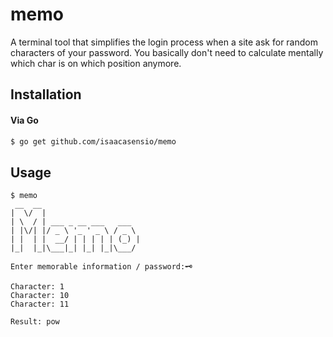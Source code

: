 # memo

A terminal tool that simplifies the login process when a site ask for random characters of your password. You basically don't need to calculate mentally which char is on which position anymore.

## Installation

#### Via Go

```bash
$ go get github.com/isaacasensio/memo
```

## Usage

```console
$ memo
 __  __
|  \/  |
| \  / | ___ _ __ ___   ___
| |\/| |/ _ \ '_ ' _ \ / _ \
| |  | |  __/ | | | | | (_) |
|_|  |_|\___|_| |_| |_|\___/

Enter memorable information / password:🗝

Character: 1
Character: 10
Character: 11

Result: pow
```